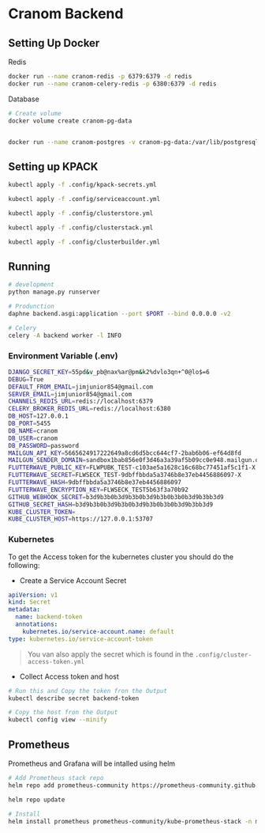 # Cranom Backend

## Setting Up Docker

Redis

```bash
docker run --name cranom-redis -p 6379:6379 -d redis
docker run --name cranom-celery-redis -p 6380:6379 -d redis
```

Database

```sh
# Create volume
docker volume create cranom-pg-data


docker run --name cranom-postgres -v cranom-pg-data:/var/lib/postgresql/data -p 5455:5432 -e POSTGRES_PASSWORD=password -e POSTGRES_USER=cranom -e POSTGRES_DB=cranom -e PGDATA=/var/lib/postgresql/data/pgdata -d postgres
```

## Setting up KPACK

```sh
kubectl apply -f .config/kpack-secrets.yml 

kubectl apply -f .config/serviceaccount.yml 

kubectl apply -f .config/clusterstore.yml

kubectl apply -f .config/clusterstack.yml

kubectl apply -f .config/clusterbuilder.yml

```

## Running

```bash
# development
python manage.py runserver

# Produnction
daphne backend.asgi:application --port $PORT --bind 0.0.0.0 -v2

# Celery
celery -A backend worker -l INFO

```

### Environment Variable (.env)

```sh
DJANGO_SECRET_KEY=55pd&v_pb@nax%ar@pm&k2%dvlo3qn+^0@lo$=6
DEBUG=True
DEFAULT_FROM_EMAIL=jimjunior854@gmail.com
SERVER_EMAIL=jimjunior854@gmail.com
CHANNELS_REDIS_URL=redis://localhost:6379
CELERY_BROKER_REDIS_URL=redis://localhost:6380
DB_HOST=127.0.0.1
DB_PORT=5455
DB_NAME=cranom
DB_USER=cranom
DB_PASSWORD=password
MAILGUN_API_KEY=5665624917222649a8cd6d5bcc644cf7-2bab6b06-ef64d8fd
MAILGUN_SENDER_DOMAIN=sandbox1bab856e0f3d46a3a39af5b09cc0e948.mailgun.org
FLUTTERWAVE_PUBLIC_KEY=FLWPUBK_TEST-c103ae5a1628c16c68bc77451af5c1f1-X
FLUTTERWAVE_SECRET=FLWSECK_TEST-9dbffbbda5a3746b8e37eb4456886097-X
FLUTTERWAVE_HASH=9dbffbbda5a3746b8e37eb4456886097
FLUTTERWAVE_ENCRYPTION_KEY=FLWSECK_TEST5b63f3a70b92
GITHUB_WEBHOOK_SECRET=b3d9b3b0b3d9b3b0b3d9b3b0b3b0b3d9b3bb3d9
GITHUB_SECRET_HASH=b3d9b3b0b3d9b3b0b3d9b3b0b3b0b3d9b3bb3d9
KUBE_CLUSTER_TOKEN=
KUBE_CLUSTER_HOST=https://127.0.0.1:53707
```

### Kubernetes

To get the Access token for the kubernetes cluster you should do the following:

- Create a Service Account Secret

```yml
apiVersion: v1
kind: Secret
metadata:
  name: backend-token
  annotations:
    kubernetes.io/service-account.name: default
type: kubernetes.io/service-account-token
```

> You van also apply the secret which is found in the `.config/cluster-access-token.yml`

- Collect Access token and host

```bash
# Run this and Copy the token fron the Output
kubectl describe secret backend-token

# Copy the host fron the Output
kubectl config view --minify
```


## Prometheus

Prometheus and Grafana will be intalled using helm

```sh
# Add Prometheus stack repo
helm repo add prometheus-community https://prometheus-community.github.io/helm-charts

helm repo update

# Install
helm install prometheus prometheus-community/kube-prometheus-stack -n monitoring

```